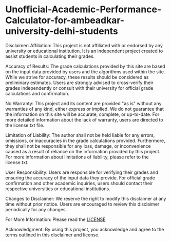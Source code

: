 # Unofficial-Academic-Performance-Calculator-for-ambeadkar-university-delhi-students

Disclaimer:
Affiliation: This project is not affiliated with or endorsed by any university or educational institution. It is an independent project created to assist students in calculating their grades.

Accuracy of Results: The grade calculations provided by this site are based on the input data provided by users and the algorithms used within the site. While we strive for accuracy, these results should be considered as preliminary estimates. Users are strongly advised to cross-verify their grades independently or consult with their university for official grade calculations and confirmation.

No Warranty: This project and its content are provided "as is" without any warranties of any kind, either express or implied. We do not guarantee that the information on this site will be accurate, complete, or up-to-date. For more detailed information about the lack of warranty, users are directed to the license.txt file.

Limitation of Liability: The author shall not be held liable for any errors, omissions, or inaccuracies in the grade calculations provided. Furthermore, they shall not be responsible for any loss, damage, or inconvenience caused as a result of reliance on the information provided by this project. For more information about limitations of liability, please refer to the license.txt.

User Responsibility: Users are responsible for verifying their grades and ensuring the accuracy of the input data they provide. For official grade confirmation and other academic inquiries, users should contact their respective universities or educational institutions.

Changes to Disclaimer: We reserve the right to modify this disclaimer at any time without prior notice. Users are encouraged to review this disclaimer periodically for any changes.

For More Information: Please read the [LICENSE](LICENSE)

Acknowledgment: By using this project, you acknowledge and agree to the terms outlined in this disclaimer and license.
